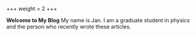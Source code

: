 +++
weight = 2
+++
<br>

__Welcome to My Blog__
 My name is Jan. I am a graduate student in physics and the person who recently wrote these articles.